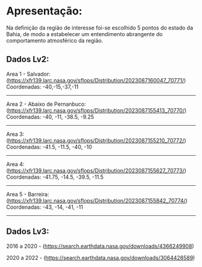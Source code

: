 # Apresentação:

Na definição da região de interesse foi-se escolhido 5 pontos do estado da Bahia, de modo a 
estabelecer um entendimento abrangente do comportamento atmosférico da região.

## Dados Lv2:
Area 1 - Salvador:
  (https://xfr139.larc.nasa.gov/sflops/Distribution/2023087160047_70771/)
    Coordenadas: -40,-15,-37,-11

---------------------------------------

Area 2 - Abaixo de Pernanbuco:
  (https://xfr139.larc.nasa.gov/sflops/Distribution/2023087155413_70770/)
    Coordenadas: -40, -11, -38.5, -9.25

---------------------------------------

Area 3:
  (https://xfr139.larc.nasa.gov/sflops/Distribution/2023087155210_70772/)
    Coordenadas:  -41.5, -11.5, -40, -10

----------------------------------------

Area 4:
  (https://xfr139.larc.nasa.gov/sflops/Distribution/2023087155627_70773/)
    Coordenadas: -41.75, -14.5, -39.5, -11.5

---------------------------------------

Area 5 - Barreira:
  (https://xfr139.larc.nasa.gov/sflops/Distribution/2023087155842_70774/)
    Coordenadas: -43, -14, -41, -11

---------------------------------------

## Dados Lv3:
2016 a 2020 - (https://search.earthdata.nasa.gov/downloads/4366249908)

2020 a 2022 - (https://search.earthdata.nasa.gov/downloads/3064428589)

